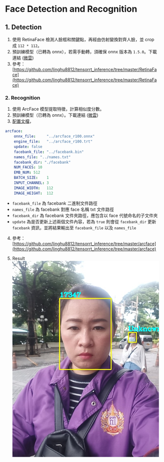 # Face Detection and Recognition

## 1. Detection
1. 使用 RetinaFace 檢測人臉框和關鍵點，再經由仿射變換對齊人臉，並 crop 成 `112 * 112`。
2. 預訓練模型（已轉為 onnx），若需手動轉，須確保 onnx 版本為 `1.5.0`。下載連結 ([微雲](https://share.weiyun.com/S0VC2Uhc))
3. 參考：[https://github.com/linghu8812/tensorrt_inference/tree/master/RetinaFace](https://github.com/linghu8812/tensorrt_inference/tree/master/RetinaFace)

### 2. Recognition
1. 使用 ArcFace 模型提取特徵，計算相似度分數。
2. 預訓練模型（已轉為 onnx）。下載連結 ([微雲](https://share.weiyun.com/UzqufBpM))
3. [配置文檔](./config_arcface.yaml)，  
```yaml
arcface:
    onnx_file:     "../arcface_r100.onnx"
    engine_file:   "../arcface_r100.trt"
    update: false
    facebank_file: "../facebank.bin"
    names_file: "../names.txt"
    facebank_dir: "./facebank"
    NUM_FACES: 10
    EMB_NUM: 512
    BATCH_SIZE:    1
    INPUT_CHANNEL: 3
    IMAGE_WIDTH:   112
    IMAGE_HEIGHT:  112
```  
- `facebank_file` 為 facebank 二進制文件路徑
- `names_file` 為 facebank 對應 face 名稱 txt 文件路徑
- `facebank_dir` 為 facebank 文件夾路徑，應包含以 face 代號命名的子文件夾
- `update` 為是否更新上述兩個文件內容，若為 `true` 則會從 `facebank_dir` 更新 `facebank` 資訊，並將結果輸出至 `facebank_file` 以及 `names_file`
4. 參考：[https://github.com/linghu8812/tensorrt_inference/tree/master/arcface](https://github.com/linghu8812/tensorrt_inference/tree/master/arcface)

3. Result
![result](./results/rec.jpg)
